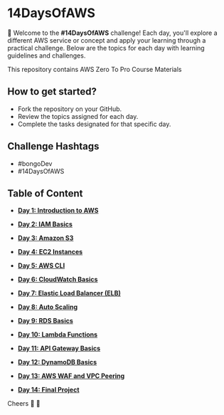 # 14DaysOfAWS

🚀 Welcome to the **#14DaysOfAWS** challenge! Each day, you'll explore a different AWS service or concept and apply your learning through a practical challenge. Below are the topics for each day with learning guidelines and challenges.

This repository contains AWS Zero To Pro Course Materials

## How to get started?
- Fork the repository on your GitHub.
- Review the topics assigned for each day.
- Complete the tasks designated for that specific day.

## Challenge Hashtags
- #bongoDev
- #14DaysOfAWS

<!---TOC-START--->
## Table of Content

  * [**Day 1: Introduction to AWS**](./Day01/README.md)

  * [**Day 2: IAM Basics**](./Day02/README.md)

  * [**Day 3: Amazon S3**](./Day03/README.md)

  * [**Day 4: EC2 Instances**](./Day04/README.md)

  * [**Day 5: AWS CLI**](./Day05/README.md)

  * [**Day 6: CloudWatch Basics**](./Day06/README.md)

  * [**Day 7: Elastic Load Balancer (ELB)**](./Day07/README.md)

  * [**Day 8: Auto Scaling**](./Day08/README.md)

  * [**Day 9: RDS Basics**](./Day09/README.md)

  * [**Day 10: Lambda Functions**](./Day10/README.md)

  * [**Day 11: API Gateway Basics**](./Day11/README.md)

  * [**Day 12: DynamoDB Basics**](./Day12/README.md)

  * [**Day 13: AWS WAF and VPC Peering**](./Day13/README.md)

  * [**Day 14: Final Project**](./Day14/README.md)


Cheers 🚀 🚀

<!---TOC-END--->